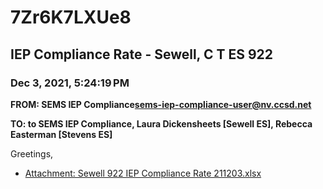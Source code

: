 # 7Zr6K7LXUe8
## IEP Compliance Rate - Sewell, C T ES 922
### Dec 3, 2021, 5:24:19 PM
**FROM: SEMS IEP Compliance<sems-iep-compliance-user@nv.ccsd.net>**

**TO: to SEMS IEP Compliance, Laura Dickensheets [Sewell ES], Rebecca Easterman [Stevens ES]**


Greetings,  





* [Attachment: Sewell 922 IEP Compliance Rate 211203.xlsx](7Zr6K7LXUe8-attachment-1.xlsx)
